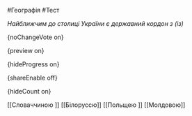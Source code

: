 #Географія #Тест

*Найближчим до столиці України є державний кордон з (із)*

{noChangeVote on}

{preview on}

{hideProgress on}

{shareEnable off}

{hideCount on}

[[Словаччиною ]]
[[Білоруссю]]
[[Польщею ]]
[[Молдовою]]

